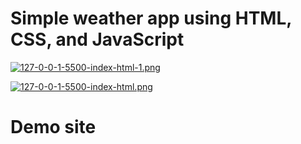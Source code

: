 # Simple weather app using HTML, CSS, and JavaScript

[![127-0-0-1-5500-index-html-1.png](https://i.postimg.cc/YSgkhcTC/127-0-0-1-5500-index-html-1.png)](https://postimg.cc/gwY1T7YC)

[![127-0-0-1-5500-index-html.png](https://i.postimg.cc/Fs8043vX/127-0-0-1-5500-index-html.png)](https://postimg.cc/Mv0n0cX9)

# Demo site
